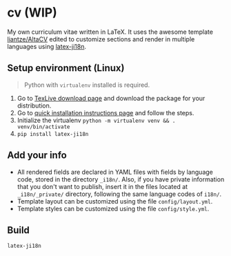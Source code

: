 # cv (WIP)

My own curriculum vitae written in LaTeX. It uses the awesome template
 [liantze/AltaCV][altacv-link] edited to customize sections and render
 in multiple languages using [latex-ji18n][latex-ji18n-link].

## Setup environment (Linux)

> Python with `virtualenv` installed is required.

1. Go to [TexLive download page][texlive-download-link] and download the
 package for your distribution.
2. Go to [quick installation instructions page][texlive-download-link] and
 follow the steps.
3. Initialize the virtualenv `python -m virtualenv venv && . venv/bin/activate`
4. `pip install latex-ji18n`

## Add your info

- All rendered fields are declared in YAML files with fields by language code,
 stored in the directory `_i18n/`. Also, if you have private information
 that you don't want to publish, insert it in the files located at
 `_i18n/_private/` directory, following the same language codes of `i18n/`.
- Template layout can be customized using the file `config/layout.yml`.
- Template styles can be customized using the file `config/style.yml`.

## Build

```
latex-ji18n
```


[altacv-link]: https://github.com/liantze/AltaCV
[latex-ji18n-link]: https://github.com/mondeja/latex-ji18n
[texlive-download-link]: http://www.tug.org/texlive/acquire-netinstall.html
[texlive-download-link]: http://www.tug.org/texlive/quickinstall.html
